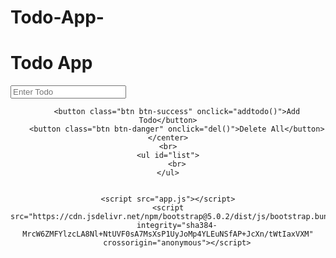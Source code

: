 # Todo-App-

<!DOCTYPE html>
<html lang="en">

<head>
    <meta charset="UTF-8">
    <meta name="viewport" content="width=device-width, initial-scale=1.0">
    <title>Document</title>
    <link rel="stylesheet" href="style.css">
    <link href="https://cdn.jsdelivr.net/npm/bootstrap@5.0.2/dist/css/bootstrap.min.css" rel="stylesheet"
        integrity="sha384-EVSTQN3/azprG1Anm3QDgpJLIm9Nao0Yz1ztcQTwFspd3yD65VohhpuuCOmLASjC" crossorigin="anonymous">
        <style>
            li{
                display: flex;
                justify-content: space-between;
                align-items: center;
                font-size:larger;
                font-weight: 400;
                margin-bottom: 3px;
            }
        </style>
</head>

<body class="container m-3">
    <h1>Todo App</h1>
    <input class="form-control" type="text" placeholder="Enter Todo" name="" id="todo">
    <br>
    <center>

        <button class="btn btn-success" onclick="addtodo()">Add Todo</button>
        <button class="btn btn-danger" onclick="del()">Delete All</button>
    </center>
    <br>
    <ul id="list">
        <br>
    </ul>


    <script src="app.js"></script>
    <script src="https://cdn.jsdelivr.net/npm/bootstrap@5.0.2/dist/js/bootstrap.bundle.min.js"
        integrity="sha384-MrcW6ZMFYlzcLA8Nl+NtUVF0sA7MsXsP1UyJoMp4YLEuNSfAP+JcXn/tWtIaxVXM"
        crossorigin="anonymous"></script>
</body>

</html>
